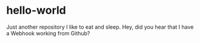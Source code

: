 # hello-world
Just another repository
I like to eat and sleep.
Hey, did you hear that I have a Webhook working from Github?
